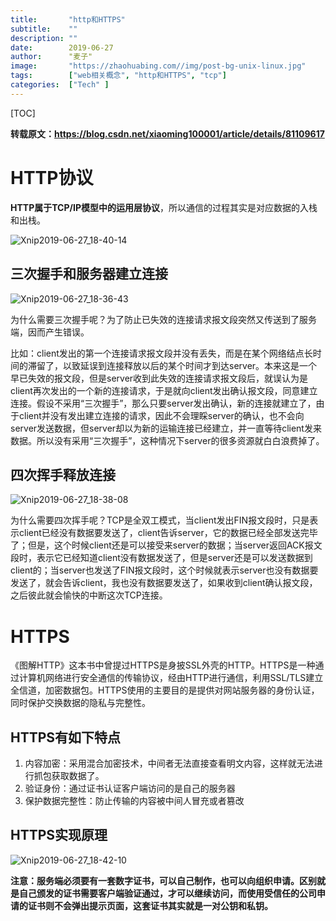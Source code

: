 ```yaml
---
title:       "http和HTTPS"
subtitle:    ""
description: ""
date:        2019-06-27
author:      "麦子"
image:       "https://zhaohuabing.com//img/post-bg-unix-linux.jpg"
tags:        ["web相关概念", "http和HTTPS", "tcp"]
categories:  ["Tech" ]
---
```


[TOC]

**转载原文：https://blog.csdn.net/xiaoming100001/article/details/81109617** 

# HTTP协议

**HTTP属于TCP/IP模型中的运用层协议**，所以通信的过程其实是对应数据的入栈和出栈。

![Xnip2019-06-27_18-40-14](/img/Xnip2019-06-27_18-40-14.png)



## 三次握手和服务器建立连接

![Xnip2019-06-27_18-36-43](/img/Xnip2019-06-27_18-36-43.png)

为什么需要三次握手呢？为了防止已失效的连接请求报文段突然又传送到了服务端，因而产生错误。

比如：client发出的第一个连接请求报文段并没有丢失，而是在某个网络结点长时间的滞留了，以致延误到连接释放以后的某个时间才到达server。本来这是一个早已失效的报文段，但是server收到此失效的连接请求报文段后，就误认为是client再次发出的一个新的连接请求，于是就向client发出确认报文段，同意建立连接。假设不采用“三次握手”，那么只要server发出确认，新的连接就建立了，由于client并没有发出建立连接的请求，因此不会理睬server的确认，也不会向server发送数据，但server却以为新的运输连接已经建立，并一直等待client发来数据。所以没有采用“三次握手”，这种情况下server的很多资源就白白浪费掉了。



##  四次挥手释放连接

![Xnip2019-06-27_18-38-08](/img/Xnip2019-06-27_18-38-08.png)

为什么需要四次挥手呢？TCP是全双工模式，当client发出FIN报文段时，只是表示client已经没有数据要发送了，client告诉server，它的数据已经全部发送完毕了；但是，这个时候client还是可以接受来server的数据；当server返回ACK报文段时，表示它已经知道client没有数据发送了，但是server还是可以发送数据到client的；当server也发送了FIN报文段时，这个时候就表示server也没有数据要发送了，就会告诉client，我也没有数据要发送了，如果收到client确认报文段，之后彼此就会愉快的中断这次TCP连接。

# HTTPS

《图解HTTP》这本书中曾提过HTTPS是身披SSL外壳的HTTP。HTTPS是一种通过计算机网络进行安全通信的传输协议，经由HTTP进行通信，利用SSL/TLS建立全信道，加密数据包。HTTPS使用的主要目的是提供对网站服务器的身份认证，同时保护交换数据的隐私与完整性。

## HTTPS有如下特点

1. 内容加密：采用混合加密技术，中间者无法直接查看明文内容，这样就无法进行抓包获取数据了。
2. 验证身份：通过证书认证客户端访问的是自己的服务器
3. 保护数据完整性：防止传输的内容被中间人冒充或者篡改

## HTTPS实现原理

![Xnip2019-06-27_18-42-10](/img/Xnip2019-06-27_18-42-10.png)

**注意：服务端必须要有一套数字证书，可以自己制作，也可以向组织申请。区别就是自己颁发的证书需要客户端验证通过，才可以继续访问，而使用受信任的公司申请的证书则不会弹出提示页面，这套证书其实就是一对公钥和私钥。**